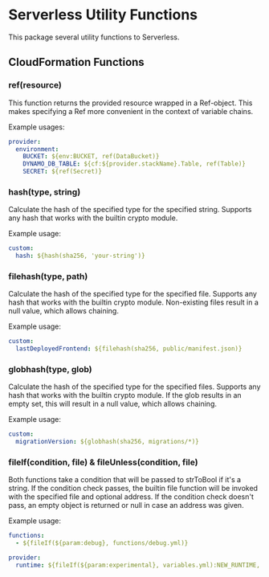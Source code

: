# Serverless Utility Functions

This package several utility functions to Serverless.

## CloudFormation Functions

### ref(resource)

This function returns the provided resource wrapped in a Ref-object.
This makes specifying a Ref more convenient in the context of variable chains.

Example usages:

```yaml
provider:
  environment:
    BUCKET: ${env:BUCKET, ref(DataBucket)}
    DYNAMO_DB_TABLE: ${cf:${provider.stackName}.Table, ref(Table)}
    SECRET: ${ref(Secret)}
```

### hash(type, string)

Calculate the hash of the specified type for the specified string.
Supports any hash that works with the builtin crypto module.

Example usage:

```yaml
custom:
  hash: ${hash(sha256, 'your-string')} 
```

### filehash(type, path)

Calculate the hash of the specified type for the specified file.
Supports any hash that works with the builtin crypto module.
Non-existing files result in a null value, which allows chaining.

Example usage:

```yaml
custom:
  lastDeployedFrontend: ${filehash(sha256, public/manifest.json)}
```

### globhash(type, glob)

Calculate the hash of the specified type for the specified files.
Supports any hash that works with the builtin crypto module.
If the glob results in an empty set, this will result in a null value, which allows chaining.

Example usage:

```yaml
custom:
  migrationVersion: ${globhash(sha256, migrations/*)} 
```

### fileIf(condition, file) & fileUnless(condition, file)

Both functions take a condition that will be passed to strToBool if it's a string.
If the condition check passes, the builtin file function will be invoked with the specified file and optional address.
If the condition check doesn't pass, an empty object is returned or null in case an address was given.

Example usage:
```yaml
functions:
  - ${fileIf(${param:debug}, functions/debug.yml)}

provider:
  runtime: ${fileIf(${param:experimental}, variables.yml):NEW_RUNTIME, 'python3.9'}
```
